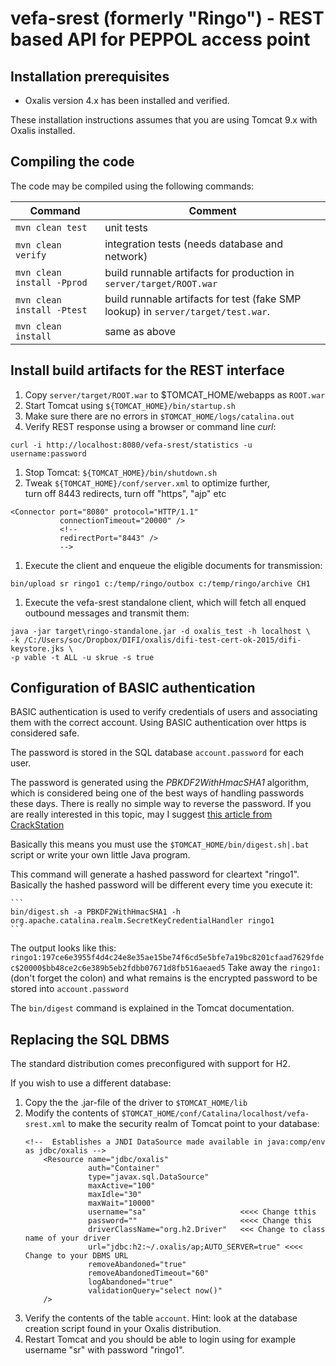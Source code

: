 # vefa-srest (formerly "Ringo") - REST based API for PEPPOL access point

## Installation prerequisites

 - Oxalis version 4.x has been installed and verified.

These installation instructions assumes that you are using Tomcat 9.x with Oxalis installed. 

## Compiling the code

The code may be compiled using the following commands:

Command                     | Comment
--------------------------- | ---------------------------
`mvn clean test`            | unit tests
`mvn clean verify`          | integration tests (needs database and network)
`mvn clean install -Pprod`  | build runnable artifacts for production in `server/target/ROOT.war`
`mvn clean install -Ptest`  | build runnable artifacts for test (fake SMP lookup) in `server/target/test.war`.
`mvn clean install`         | same as above


## Install build artifacts for the REST interface

1. Copy `server/target/ROOT.war` to $TOMCAT_HOME/webapps as `ROOT.war` 
1. Start Tomcat using `${TOMCAT_HOME}/bin/startup.sh`
1. Make sure there are no errors in `$TOMCAT_HOME/logs/catalina.out`
1. Verify REST response using a browser or command line _curl_:

  ```
  curl -i http://localhost:8080/vefa-srest/statistics -u username:password
  ```
  
1. Stop Tomcat: `${TOMCAT_HOME}/bin/shutdown.sh`
1. Tweak `${TOMCAT_HOME}/conf/server.xml` to optimize further,  
  turn off 8443 redirects, turn off "https", "ajp" etc
 ```
 <Connector port="8080" protocol="HTTP/1.1"
            connectionTimeout="20000" />
            <!--
            redirectPort="8443" />
            -->
 ```

1. Execute the client and enqueue the eligible documents for transmission:

  ```
  bin/upload sr ringo1 c:/temp/ringo/outbox c:/temp/ringo/archive CH1
  ```

1. Execute the vefa-srest standalone client, which will fetch all enqued outbound messages
  and transmit them:
  
  ```
  java -jar target\ringo-standalone.jar -d oxalis_test -h localhost \
  -k /C:/Users/soc/Dropbox/DIFI/oxalis/difi-test-cert-ok-2015/difi-keystore.jks \
  -p vable -t ALL -u skrue -s true
  ```


## Configuration of BASIC authentication

BASIC authentication is used to verify credentials of users and associating them with
the correct account. Using BASIC authentication over https is considered safe.

The password is stored in the SQL database `account.password` for each user.

The password is generated using the _PBKDF2WithHmacSHA1_ algorithm, which is considered being
one of the best ways of handling passwords these days. There is really no simple way to reverse the
password. If you are really interested in this topic, may I suggest [this article from CrackStation](https://crackstation.net/hashing-security.htm)  

Basically this means you must use
the `$TOMCAT_HOME/bin/digest.sh|.bat` script or write your own little Java program.

This command will generate a hashed password for cleartext "ringo1". Basically the hashed password will
be different every time you execute it:

    ```
    bin/digest.sh -a PBKDF2WithHmacSHA1 -h org.apache.catalina.realm.SecretKeyCredentialHandler ringo1
    ```

The output looks like this:
    ```
    ringo1:197ce6e3955f4d4c24e8e35ae15be74f6cd5e5bfe7a19bc8201cfaad7629fdec$20000$bb48ce2c6e389b5eb2fdbb07671d8fb516aeaed5
    ```
Take away the `ringo1:` (don't forget the colon) and what remains is the encrypted password to be stored into 
`account.password`
    
The `bin/digest` command is explained in the Tomcat documentation.   

## Replacing the SQL DBMS

The standard distribution comes preconfigured with support for H2.

If you wish to use a different database:

 1. Copy the the .jar-file of the driver to `$TOMCAT_HOME/lib`
 1. Modify the contents of `$TOMCAT_HOME/conf/Catalina/localhost/vefa-srest.xml` to make the security realm of Tomcat point to your database:
    ```
    <!--  Establishes a JNDI DataSource made available in java:comp/env as jdbc/oxalis -->
        <Resource name="jdbc/oxalis"
                  auth="Container"
                  type="javax.sql.DataSource"
                  maxActive="100"
                  maxIdle="30"
                  maxWait="10000"
                  username="sa"                     <<<< Change tthis
                  password=""                       <<<< Change this
                  driverClassName="org.h2.Driver"   <<< Change to class name of your driver
                  url="jdbc:h2:~/.oxalis/ap;AUTO_SERVER=true" <<<< Change to your DBMS URL
                  removeAbandoned="true"
                  removeAbandonedTimeout="60"
                  logAbandoned="true"
                  validationQuery="select now()"
        />
    ```
 1. Verify the contents of the table `account`. Hint: look at the database creation script found in your Oxalis distribution.
 1. Restart Tomcat and you should be able to login using for example username "sr" with password "ringo1".
  
